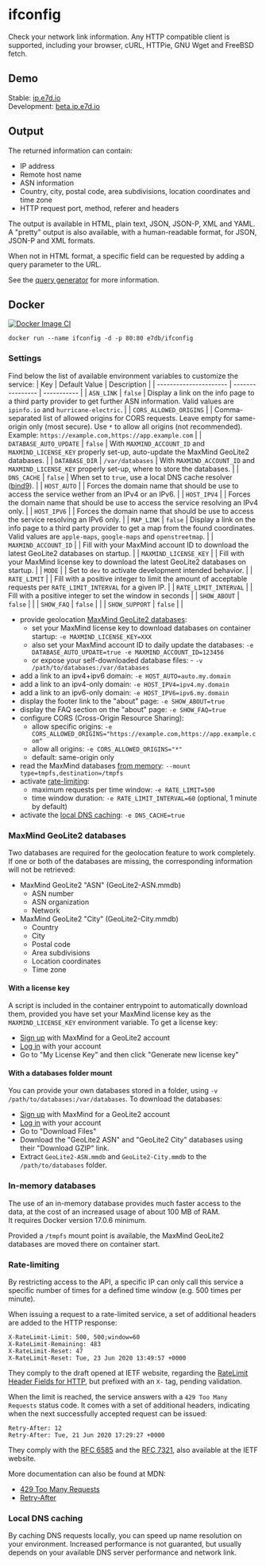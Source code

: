 

# ifconfig

Check your network link information. Any HTTP compatible client is supported, including your browser, cURL, HTTPie, GNU Wget and FreeBSD fetch.

## Demo

Stable: [ip.e7d.io](https://ip.e7d.io/)  
Development: [beta.ip.e7d.io](https://beta.ip.e7d.io/)

## Output

The returned information can contain:
- IP address
- Remote host name
- ASN information
- Country, city, postal code, area subdivisions, location coordinates and time zone
- HTTP request port, method, referer and headers

The output is available in HTML, plain text, JSON, JSON-P, XML and YAML.
A "pretty" output is also available, with a human-readable format, for JSON, JSON-P and XML formats.

When not in HTML format, a specific field can be requested by adding a query parameter to the URL.

See the [query generator](https://ip.e7d.io/about#query-generator) for more information.


## Docker

[![Docker Image CI](https://github.com/e7d/ifconfig/actions/workflows/docker-image.yml/badge.svg)](https://github.com/e7d/ifconfig/actions/workflows/docker-image.yml)

`docker run --name ifconfig -d -p 80:80 e7db/ifconfig`

### Settings

Find below the list of available environment variables to customize the service:
| Key                    | Default Value    | Description |
| ---------------------- | ---------------- | ----------- |
| `ASN_LINK`             | `false`          | Display a link on the info page to a third party provider to get further ASN information. Valid values are `ipinfo.io` and `hurricane-electric`. |
| `CORS_ALLOWED_ORIGINS` |                  | Comma-separated list of allowed origins for CORS requests. Leave empty for same-origin only (most secure). Use `*` to allow all origins (not recommended). Example: `https://example.com,https://app.example.com` |
| `DATABASE_AUTO_UPDATE` | `false`          | With `MAXMIND_ACCOUNT_ID` and `MAXMIND_LICENSE_KEY` properly set-up, auto-update the MaxMind GeoLite2 databases. |
| `DATABASE_DIR`         | `/var/databases` | With `MAXMIND_ACCOUNT_ID` and `MAXMIND_LICENSE_KEY` properly set-up, where to store the databases. |
| `DNS_CACHE`            | `false`          | When set to `true`, use a local DNS cache resolver ([bind9](https://github.com/isc-projects/bind9)). |
| `HOST_AUTO`            |                  | Forces the domain name that should be use to access the service wether from an IPv4 or an IPv6. |
| `HOST_IPV4`            |                  | Forces the domain name that should be use to access the service resolving an IPv4 only. |
| `HOST_IPV6`            |                  | Forces the domain name that should be use to access the service resolving an IPv6 only. |
| `MAP_LINK`             | `false`          | Display a link on the info page to a third party provider to get a map from the found coordinates. Valid values are `apple-maps`, `google-maps` and `openstreetmap`. |
| `MAXMIND_ACCOUNT_ID`   |                  | Fill with your MaxMind account ID to download the latest GeoLite2 databases on startup. |
| `MAXMIND_LICENSE_KEY`  |                  | Fill with your MaxMind license key to download the latest GeoLite2 databases on startup. |
| `MODE`                 |                  | Set to `dev` to activate development intended behavior. |
| `RATE_LIMIT`           |                  | Fill with a positive integer to limit the amount of acceptable requests per `RATE_LIMIT_INTERVAL` for a given IP. |
| `RATE_LIMIT_INTERVAL`  |                  | Fill with a positive integer to set the window in seconds  |
| `SHOW_ABOUT`           | `false`          | |
| `SHOW_FAQ`             | `false`          | |
| `SHOW_SUPPORT`         | `false`          | |


- provide geolocation [MaxMind GeoLite2 databases](#maxmind-geolite2-databases):
  - set your MaxMind license key to download databases on container startup: `-e MAXMIND_LICENSE_KEY=XXX`
  - also set your MaxMind account ID to daily update the databases: `-e DATABASE_AUTO_UPDATE=true -e MAXMIND_ACCOUNT_ID=123456`
  - or expose your self-downloaded database files: - `-v /path/to/databases:/var/databases`
- add a link to an ipv4+ipv6 domain: `-e HOST_AUTO=auto.my.domain`
- add a link to an ipv4-only domain: `-e HOST_IPV4=ipv4.my.domain`
- add a link to an ipv6-only domain: `-e HOST_IPV6=ipv6.my.domain`
- display the footer link to the "about" page: `-e SHOW_ABOUT=true`
- display the FAQ section on the "about" page: `-e SHOW_FAQ=true`
- configure CORS (Cross-Origin Resource Sharing):
  - allow specific origins: `-e CORS_ALLOWED_ORIGINS="https://example.com,https://app.example.com"`
  - allow all origins: `-e CORS_ALLOWED_ORIGINS="*"`
  - default: same-origin only
- read the MaxMind databases [from memory](#in-memory-databases): `--mount type=tmpfs,destination=/tmpfs`
- activate [rate-limiting](#rate-limiting):
  - maximum requests per time window: `-e RATE_LIMIT=500`
  - time window duration: `-e RATE_LIMIT_INTERVAL=60` (optional, 1 minute by default)
- activate the [local DNS caching](#local-dns-caching): `-e DNS_CACHE=true`

### MaxMind GeoLite2 databases

Two databases are required for the geolocation feature to work completely. If one or both of the databases are missing, the corresponding information will not be retrieved:
- MaxMind GeoLite2 "ASN" (GeoLite2-ASN.mmdb)
  - ASN number
  - ASN organization
  - Network
- MaxMind GeoLite2 "City" (GeoLite2-City.mmdb)
  - Country
  - City
  - Postal code
  - Area subdivisions
  - Location coordinates
  - Time zone

#### With a license key

A script is included in the container entrypoint to automatically download them, provided you have set your MaxMind license key as the `MAXMIND_LICENSE_KEY` environment variable.
To get a license key:
- [Sign up](https://www.maxmind.com/en/geolite2/signup) with MaxMind for a GeoLite2 account  
- [Log in](https://www.maxmind.com/en/account/login) with your account
- Go to "My License Key" and then click "Generate new license key"  

#### With a databases folder mount

You can provide your own databases stored in a folder, using `-v /path/to/databases:/var/databases`.
To download the databases:
- [Sign up](https://www.maxmind.com/en/geolite2/signup) with MaxMind for a GeoLite2 account  
- [Log in](https://www.maxmind.com/en/account/login) with your account
- Go to "Download Files"
- Download the "GeoLite2 ASN" and "GeoLite2 City" databases using their "Download GZIP" link.
- Extract `GeoLite2-ASN.mmdb` and `GeoLite2-City.mmdb` to the `/path/to/databases` folder.

### In-memory databases

The use of an in-memory database provides much faster access to the data, at the cost of an increased usage of about 100 MB of RAM.  
It requires Docker version 17.0.6 minimum.

Provided a `/tmpfs` mount point is available, the MaxMind GeoLite2 databases are moved there on container start.

### Rate-limiting

By restricting access to the API, a specific IP can only call this service a specific number of times for a defined time window (e.g. 500 times per minute).

When issuing a request to a rate-limited service, a set of additional headers are added to the HTTP response:
```
X-RateLimit-Limit: 500, 500;window=60
X-RateLimit-Remaining: 483
X-RateLimit-Reset: 47
X-RateLimit-Reset: Tue, 23 Jun 2020 13:49:57 +0000
```
They comply to the draft opened at IETF website, regarding the [RateLimit Header Fields for HTTP](https://tools.ietf.org/id/draft-polli-ratelimit-headers-00.html), but prefixed with an `X-` tag, pending validation.

When the limit is reached, the service answers with a `429 Too Many Requests` status code. It comes with a set of additional headers, indicating when the next successfully accepted request can be issued:
```
Retry-After: 12
Retry-After: Tue, 21 Jun 2020 17:29:27 +0000
```
They comply with the [RFC 6585](https://tools.ietf.org/html/rfc6585#section-4) and the [RFC 7321](https://tools.ietf.org/html/rfc7231#section-7.1.3), also available at the IETF website.

More documentation can also be found at MDN:
- [429 Too Many Requests](https://developer.mozilla.org/en-US/docs/Web/HTTP/Status/429)
- [Retry-After](https://developer.mozilla.org/en-US/docs/Web/HTTP/Headers/Retry-After)

### Local DNS caching

By caching DNS requests locally, you can speed up name resolution on your environment. Increased performance is not guaranted, but usually depends on your available DNS server performance and network link.
